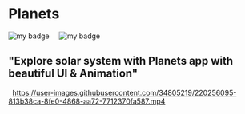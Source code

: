 # Planets



![my badge](https://img.shields.io/badge/Made%20with-Flutter-blue?style=for-the-badge&logo=flutter)  &nbsp;  &nbsp; ![my badge](https://img.shields.io/github/last-commit/Krishak15/Planets/master?style=for-the-badge) 
&nbsp;
## "Explore solar system with Planets app with beautiful UI & Animation"
&nbsp;
https://user-images.githubusercontent.com/34805219/220256095-813b38ca-8fe0-4868-aa72-7712370fa587.mp4




